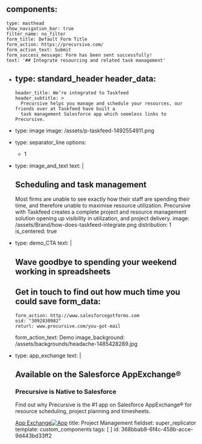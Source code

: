 components:
  - 
    type: masthead
    show_navigation_bar: true
    filter_name: no_filter
    form_title: Default Form Title
    form_action: https://precursive.com/
    form_action_text: Submit
    form_success_message: Form has been sent successfully!
    text: '## Integrate resourcing and related task management'
  - 
    type: standard_header
    header_data:
      - 
        header_title: We’re integrated to Taskfeed
        header_subtitle: >
          Precursive helps you manage and schedule your resources, our friends over at Taskfeed have built a
          task management Salesforce app which seemless links to Precursive.
  - 
    type: image
    image: /assets/p-taskfeed-1492554911.png
  - 
    type: separator_line
    options:
      - 1
  - 
    type: image_and_text
    text: |
      ## Scheduling and task management
      Most firms are unable to see exactly how their staff are spending their time, and therefore unable to maximise resource utilization. Precursive with Taskfeed creates a complete project and resource management solution opening up visibility in utilization, and project delivery.
    image: /assets/Brand/how-does-taskfeed-integrate.png
    distribution: 1
    is_centered: true
  - 
    type: demo_CTA
    text: |
      ## Wave goodbye to spending your weekend working in spreadsheets
      Get in touch to find out how much time you could save
    form_data:
      - 
        form_action: http://www.salesforcegotforms.com
        oid: "3092830982"
        returl: www.precursive.com/you-got-mail
    form_action_text: Demo
    image_background: /assets/backgrounds/headache-1485428289.jpg
  - 
    type: app_exchange
    text: |
      ## Available on the Salesforce AppExchange®
      ### Precursive is Native to Salesforce
      
      Find out why Precursive is the #1 app on Salesforce AppExchange® for resource scheduling, project planning and timesheets.
      
      [App Exchange![App](https://precursive.com/site/themes/precursive/img/logos/appexchange.svg)](dude.com)
title: Project Management
fieldset: super_replicator
template: custom_components
tags: [ ]
id: 368bbab8-6f4c-458b-acce-9d443bd33ff2
